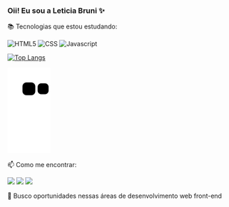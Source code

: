 ### Oii! Eu sou a Leticia Bruni ✨

 📚 Tecnologias que estou estudando:<div>
  <img align="center" alt="HTML5" src="https://img.shields.io/badge/HTML5-E34F26?style=for-the-badge&logo=html5&logoColor=white" />
   <img align="center" alt="CSS" src="https://img.shields.io/badge/CSS3-1572B6?style=for-the-badge&logo=css3&logoColor=white" />
   <img align="center" alt="Javascript" src="https://img.shields.io/badge/JavaScript-323330?style=for-the-badge&logo=javascript&logoColor=F7DF1E" />
 </div>
 
[![Top Langs](https://github-readme-stats.vercel.app/api/top-langs/?username=LRBruni&layout=compact&locale=pt-br)](https://github.com/LRBruni/github-readme-stats)

![Snake animation](https://github.com/LRBruni/LRBruni/blob/output/github-contribution-grid-snake.svg)


 📫 Como me encontrar: <br>
 <div>
    <a href="mailto:leticiarbruni@gmail.com"><img src="https://img.shields.io/badge/Gmail-D14836?style=for-the-badge&logo=gmail&logoColor=white" target="_blank"></a>
    <a href="https://www.instagram.com/leticia.rodrigues.9803/"><img src="https://img.shields.io/badge/Instagram-E4405F?style=for-the-badge&logo=instagram&logoColor=white" target="_blank"></a>
  <a href="https://www.linkedin.com/in/leticia-rodrigues-bruni/"><img src="https://img.shields.io/badge/LinkedIn-0077B5?style=for-the-badge&logo=linkedin&logoColor=white" target="_blank"></a>
 </div>
 
  🤩 Busco oportunidades nessas áreas de desenvolvimento web front-end
